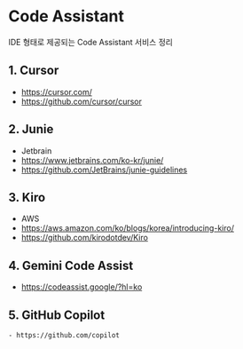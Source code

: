 # Code Assistant
IDE 형태로 제공되는 Code Assistant 서비스 정리

## 1. Cursor
   - https://cursor.com/
   - https://github.com/cursor/cursor

## 2. Junie
   - Jetbrain
   - https://www.jetbrains.com/ko-kr/junie/
   - https://github.com/JetBrains/junie-guidelines

## 3. Kiro
   - AWS
   - https://aws.amazon.com/ko/blogs/korea/introducing-kiro/
   - https://github.com/kirodotdev/Kiro

## 4. Gemini Code Assist
   - https://codeassist.google/?hl=ko

## 5. GitHub Copilot
    - https://github.com/copilot
